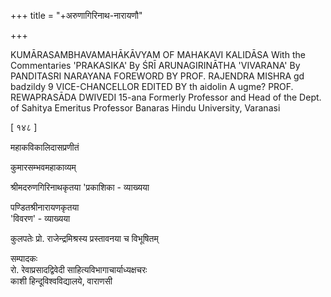 +++
title = "+अरुणागिरिनाथ-नारायणौ"

+++


KUMĀRASAMBHAVAMAHĀKĀVYAM 
OF 
MAHAKAVI KALIDĀSA 
With the Commentaries 
'PRAKASIKA' 
By 
ŚRĪ ARUNAGIRINĀTHA 
'VIVARANA' 
By 
PANDITASRI NARAYANA 
FOREWORD BY 
PROF. RAJENDRA MISHRA 
gd badzildy 9 
VICE-CHANCELLOR 
EDITED BY 
th aidolin A 
ugme? 
PROF. REWAPRASĀDA DWIVEDI 15-ana Formerly Professor and Head of the Dept. of Sahitya 
Emeritus Professor 
Banaras Hindu University, Varanasi 


[ १४८ ] 

महाकविकालिदासप्रणीतं 

कुमारसम्भवमहाकाव्यम् 

श्रीमदरुणगिरिनाथकृतया 'प्रकाशिका - 
व्याख्यया 

पण्डितश्रीनारायणकृतया  
'विवरण' - व्याख्यया 

कुलपतेः प्रो. राजेन्द्रमिश्रस्य  प्रस्तावनया च विभूषितम् 


सम्पादकः  
रो. रेवाप्रसादद्विवेदी  साहित्यविभागाचार्याध्यक्षचरः  
काशी हिन्दूविश्वविद्यालये, वाराणसी 


